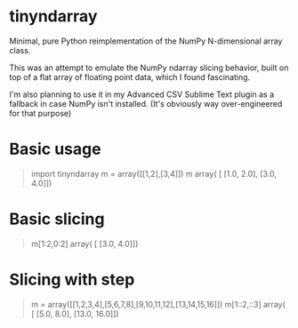 tinyndarray
===========

Minimal, pure Python reimplementation of the NumPy N-dimensional array class.

This was an attempt to emulate the NumPy ndarray slicing behavior, built on top of a flat array of floating point data, which I found fascinating.

I'm also planning to use it in my Advanced CSV Sublime Text plugin as a fallback in case NumPy isn't installed.  (It's obviously way over-engineered for that purpose)

# Basic usage

> import tinyndarray
> m = array([[1,2],[3,4]])
> m
array(
[
	[1.0, 2.0], 
	[3.0, 4.0]])

# Basic slicing

> m[1:2,0:2]
array(
[
	[3.0, 4.0]])

# Slicing with step

> m = array([[1,2,3,4],[5,6,7,8],[9,10,11,12],[13,14,15,16]])
> m[1::2,::3]
array(
[
	[5.0, 8.0], 
	[13.0, 16.0]])

